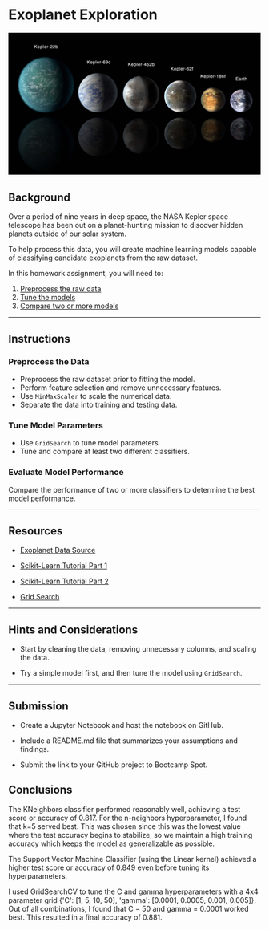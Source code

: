 # Exoplanet Exploration

![exoplanets.jpg](Images/exoplanets.jpg)

## Background

Over a period of nine years in deep space, the NASA Kepler space telescope has been out on a planet-hunting mission to discover hidden planets outside of our solar system.

To help process this data, you will create machine learning models capable of classifying candidate exoplanets from the raw dataset.

In this homework assignment, you will need to:

1. [Preprocess the raw data](#Preprocessing)
2. [Tune the models](#Tune-Model-Parameters)
3. [Compare two or more models](#Evaluate-Model-Performance)

- - -

## Instructions

### Preprocess the Data

* Preprocess the raw dataset prior to fitting the model.
* Perform feature selection and remove unnecessary features.
* Use `MinMaxScaler` to scale the numerical data.
* Separate the data into training and testing data.

### Tune Model Parameters

* Use `GridSearch` to tune model parameters.
* Tune and compare at least two different classifiers.

### Evaluate Model Performance

Compare the performance of two or more classifiers to determine the best model performance.

- - -

## Resources

* [Exoplanet Data Source](https://www.kaggle.com/nasa/kepler-exoplanet-search-results)

* [Scikit-Learn Tutorial Part 1](https://www.youtube.com/watch?v=4PXAztQtoTg)

* [Scikit-Learn Tutorial Part 2](https://www.youtube.com/watch?v=gK43gtGh49o&t=5858s)

* [Grid Search](https://scikit-learn.org/stable/modules/grid_search.html)

- - -

## Hints and Considerations

* Start by cleaning the data, removing unnecessary columns, and scaling the data.

* Try a simple model first, and then tune the model using `GridSearch`.

- - -

## Submission

* Create a Jupyter Notebook and host the notebook on GitHub.

* Include a README.md file that summarizes your assumptions and findings.

* Submit the link to your GitHub project to Bootcamp Spot.

## Conclusions

The KNeighbors classifier performed reasonably well, achieving a test score or accuracy of 0.817. For the n-neighbors hyperparameter, I found that k=5 served best. This was chosen since this was the lowest value where the test accuracy begins to stabilize, so we maintain a high training accuracy which keeps the model as generalizable as possible.

The Support Vector Machine Classifier (using the Linear kernel) achieved a higher test score or accuracy of 0.849 even before tuning its hyperparameters.

I used GridSearchCV to tune the C and gamma hyperparameters with a 4x4 parameter grid {'C': [1, 5, 10, 50], 'gamma': [0.0001, 0.0005, 0.001, 0.005]}. Out of all combinations, I found that C = 50 and gamma = 0.0001 worked best. This resulted in a final accuracy of 0.881.